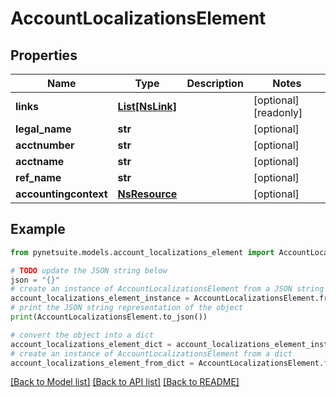 # AccountLocalizationsElement


## Properties

Name | Type | Description | Notes
------------ | ------------- | ------------- | -------------
**links** | [**List[NsLink]**](NsLink.md) |  | [optional] [readonly] 
**legal_name** | **str** |  | [optional] 
**acctnumber** | **str** |  | [optional] 
**acctname** | **str** |  | [optional] 
**ref_name** | **str** |  | [optional] 
**accountingcontext** | [**NsResource**](NsResource.md) |  | [optional] 

## Example

```python
from pynetsuite.models.account_localizations_element import AccountLocalizationsElement

# TODO update the JSON string below
json = "{}"
# create an instance of AccountLocalizationsElement from a JSON string
account_localizations_element_instance = AccountLocalizationsElement.from_json(json)
# print the JSON string representation of the object
print(AccountLocalizationsElement.to_json())

# convert the object into a dict
account_localizations_element_dict = account_localizations_element_instance.to_dict()
# create an instance of AccountLocalizationsElement from a dict
account_localizations_element_from_dict = AccountLocalizationsElement.from_dict(account_localizations_element_dict)
```
[[Back to Model list]](../README.md#documentation-for-models) [[Back to API list]](../README.md#documentation-for-api-endpoints) [[Back to README]](../README.md)


